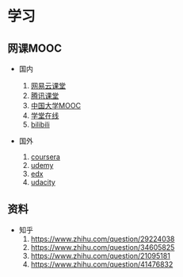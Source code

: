 # 学习

## 网课MOOC
- 国内
    1. [网易云课堂]()
    2. [腾讯课堂]()
    3. [中国大学MOOC]()
    4. [学堂在线]()
    5. [bilibili]()

- 国外
    1. [coursera](https://www.coursera.org/)
    2. [udemy](https://www.udemy.com/)
    3. [edx](https://www.edx.org/)
    4. [udacity](https://www.udacity.com)

## 资料
- 知乎
    1. https://www.zhihu.com/question/29224038
    2. https://www.zhihu.com/question/34605825
    3. https://www.zhihu.com/question/21095181
    4. https://www.zhihu.com/question/41476832
